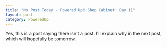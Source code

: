 ```yaml
---
title: "No Post Today - Powered Up! Shop Cabinet: Day 11"
layout: post
category: PoweredUp
---
```

Yes, this is a post saying there isn't a post. I'll explain why in the next post, which will hopefully be tomorrow.

